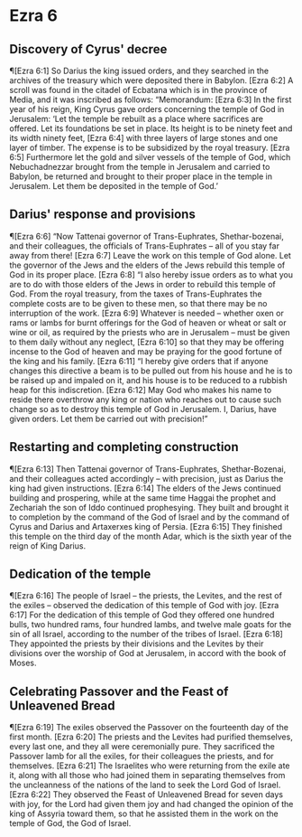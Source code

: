 # Ezra 6

## Discovery of Cyrus' decree
¶[Ezra 6:1] So Darius the king issued orders, and they searched in the archives of the treasury which were deposited there in Babylon.
[Ezra 6:2] A scroll was found in the citadel of Ecbatana which is in the province of Media, and it was inscribed as follows: “Memorandum:
[Ezra 6:3] In the first year of his reign, King Cyrus gave orders concerning the temple of God in Jerusalem: ‘Let the temple be rebuilt as a place where sacrifices are offered. Let its foundations be set in place. Its height is to be ninety feet and its width ninety feet,
[Ezra 6:4] with three layers of large stones and one layer of timber. The expense is to be subsidized by the royal treasury.
[Ezra 6:5] Furthermore let the gold and silver vessels of the temple of God, which Nebuchadnezzar brought from the temple in Jerusalem and carried to Babylon, be returned and brought to their proper place in the temple in Jerusalem. Let them be deposited in the temple of God.’

## Darius' response and provisions
¶[Ezra 6:6] “Now Tattenai governor of Trans-Euphrates, Shethar-bozenai, and their colleagues, the officials of Trans-Euphrates – all of you stay far away from there!
[Ezra 6:7] Leave the work on this temple of God alone. Let the governor of the Jews and the elders of the Jews rebuild this temple of God in its proper place.
[Ezra 6:8] “I also hereby issue orders as to what you are to do with those elders of the Jews in order to rebuild this temple of God. From the royal treasury, from the taxes of Trans-Euphrates the complete costs are to be given to these men, so that there may be no interruption of the work.
[Ezra 6:9] Whatever is needed – whether oxen or rams or lambs for burnt offerings for the God of heaven or wheat or salt or wine or oil, as required by the priests who are in Jerusalem – must be given to them daily without any neglect,
[Ezra 6:10] so that they may be offering incense to the God of heaven and may be praying for the good fortune of the king and his family.
[Ezra 6:11] “I hereby give orders that if anyone changes this directive a beam is to be pulled out from his house and he is to be raised up and impaled on it, and his house is to be reduced to a rubbish heap for this indiscretion.
[Ezra 6:12] May God who makes his name to reside there overthrow any king or nation who reaches out to cause such change so as to destroy this temple of God in Jerusalem. I, Darius, have given orders. Let them be carried out with precision!”

## Restarting and completing construction
¶[Ezra 6:13] Then Tattenai governor of Trans-Euphrates, Shethar-Bozenai, and their colleagues acted accordingly – with precision, just as Darius the king had given instructions.
[Ezra 6:14] The elders of the Jews continued building and prospering, while at the same time Haggai the prophet and Zechariah the son of Iddo continued prophesying. They built and brought it to completion by the command of the God of Israel and by the command of Cyrus and Darius and Artaxerxes king of Persia.
[Ezra 6:15] They finished this temple on the third day of the month Adar, which is the sixth year of the reign of King Darius.

## Dedication of the temple
¶[Ezra 6:16] The people of Israel – the priests, the Levites, and the rest of the exiles – observed the dedication of this temple of God with joy.
[Ezra 6:17] For the dedication of this temple of God they offered one hundred bulls, two hundred rams, four hundred lambs, and twelve male goats for the sin of all Israel, according to the number of the tribes of Israel.
[Ezra 6:18] They appointed the priests by their divisions and the Levites by their divisions over the worship of God at Jerusalem, in accord with the book of Moses.

## Celebrating Passover and the Feast of Unleavened Bread
¶[Ezra 6:19] The exiles observed the Passover on the fourteenth day of the first month.
[Ezra 6:20] The priests and the Levites had purified themselves, every last one, and they all were ceremonially pure. They sacrificed the Passover lamb for all the exiles, for their colleagues the priests, and for themselves.
[Ezra 6:21] The Israelites who were returning from the exile ate it, along with all those who had joined them in separating themselves from the uncleanness of the nations of the land to seek the Lord God of Israel.
[Ezra 6:22] They observed the Feast of Unleavened Bread for seven days with joy, for the Lord had given them joy and had changed the opinion of the king of Assyria toward them, so that he assisted them in the work on the temple of God, the God of Israel.
